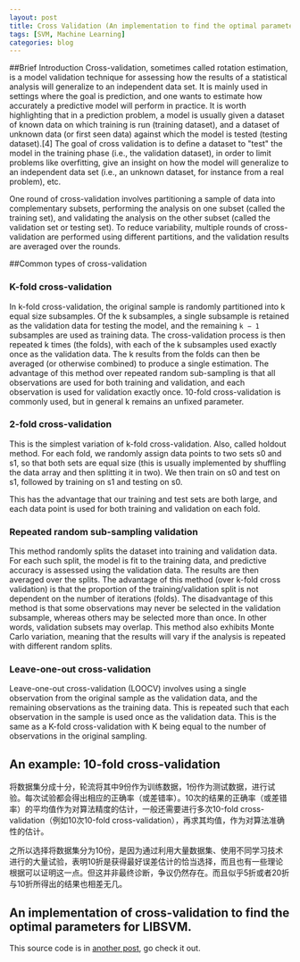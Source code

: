 ```yaml
---
layout: post
title: Cross Validation (An implementation to find the optimal parameters for LIBSVM)
tags: [SVM, Machine Learning]
categories: blog
---
```


##Brief Introduction
Cross-validation, sometimes called rotation estimation, is a model validation technique for assessing how the results of a statistical analysis will generalize to an independent data set. It is mainly used in settings where the goal is prediction, and one wants to estimate how accurately a predictive model will perform in practice. It is worth highlighting that in a prediction problem, a model is usually given a dataset of known data on which training is run (training dataset), and a dataset of unknown data (or first seen data) against which the model is tested (testing dataset).[4] The goal of cross validation is to define a dataset to "test" the model in the training phase (i.e., the validation dataset), in order to limit problems like overfitting, give an insight on how the model will generalize to an independent data set (i.e., an unknown dataset, for instance from a real problem), etc.

One round of cross-validation involves partitioning a sample of data into complementary subsets, performing the analysis on one subset (called the training set), and validating the analysis on the other subset (called the validation set or testing set). To reduce variability, multiple rounds of cross-validation are performed using different partitions, and the validation results are averaged over the rounds.

##Common types of cross-validation

### K-fold cross-validation
In k-fold cross-validation, the original sample is randomly partitioned into k equal size subsamples. Of the k subsamples, a single subsample is retained as the validation data for testing the model, and the remaining `k − 1` subsamples are used as training data. The cross-validation process is then repeated k times (the folds), with each of the k subsamples used exactly once as the validation data. The k results from the folds can then be averaged (or otherwise combined) to produce a single estimation. The advantage of this method over repeated random sub-sampling is that all observations are used for both training and validation, and each observation is used for validation exactly once. 10-fold cross-validation is commonly used, but in general k remains an unfixed parameter.

### 2-fold cross-validation
This is the simplest variation of k-fold cross-validation. Also, called holdout method. For each fold, we randomly assign data points to two sets s0 and s1, so that both sets are equal size (this is usually implemented by shuffling the data array and then splitting it in two). We then train on s0 and test on s1, followed by training on s1 and testing on s0.

This has the advantage that our training and test sets are both large, and each data point is used for both training and validation on each fold.

### Repeated random sub-sampling validation
This method randomly splits the dataset into training and validation data. For each such split, the model is fit to the training data, and predictive accuracy is assessed using the validation data. The results are then averaged over the splits. The advantage of this method (over k-fold cross validation) is that the proportion of the training/validation split is not dependent on the number of iterations (folds). The disadvantage of this method is that some observations may never be selected in the validation subsample, whereas others may be selected more than once. In other words, validation subsets may overlap. This method also exhibits Monte Carlo variation, meaning that the results will vary if the analysis is repeated with different random splits.

### Leave-one-out cross-validation
Leave-one-out cross-validation (LOOCV) involves using a single observation from the original sample as the validation data, and the remaining observations as the training data. This is repeated such that each observation in the sample is used once as the validation data. This is the same as a K-fold cross-validation with K being equal to the number of observations in the original sampling.

## An example: 10-fold cross-validation
将数据集分成十分，轮流将其中9份作为训练数据，1份作为测试数据，进行试验。每次试验都会得出相应的正确率（或差错率）。10次的结果的正确率（或差错率）的平均值作为对算法精度的估计，一般还需要进行多次10-fold cross-validation（例如10次10-fold cross-validation），再求其均值，作为对算法准确性的估计。

之所以选择将数据集分为10份，是因为通过利用大量数据集、使用不同学习技术进行的大量试验，表明10折是获得最好误差估计的恰当选择，而且也有一些理论根据可以证明这一点。但这并非最终诊断，争议仍然存在。而且似乎5折或者20折与10折所得出的结果也相差无几。

## An implementation of cross-validation to find the optimal parameters for LIBSVM.

This source code is in [another post](http://imkaywu.com/2014/1/15/find/the/optimal/parameter), go check it out.